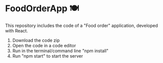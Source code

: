 # FoodOrderApp 🍽️
This repository includes the code of a "Food order" application, developed with React.
1) Download the code zip
2) Open the code in a code editor
3) Run in the terminal/command line "npm install"
4) Run "npm start" to start the server
